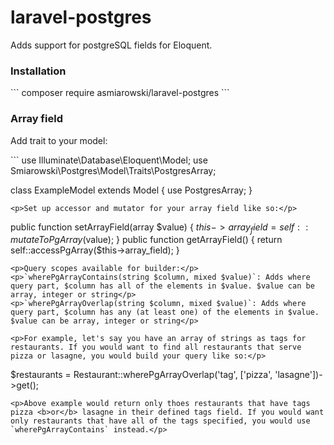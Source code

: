 # laravel-postgres

Adds support for postgreSQL fields for Eloquent.

<h3>Installation</h3>
```
composer require asmiarowski/laravel-postgres
```

<h3>Array field</h3>
<p>Add trait to your model:</p>
```
use Illuminate\Database\Eloquent\Model;
use Smiarowski\Postgres\Model\Traits\PostgresArray;

class ExampleModel extends Model
{
    use PostgresArray;
}
```
<p>Set up accessor and mutator for your array field like so:</p>
```
public function setArrayField(array $value)
{
    $this->array_field = self::mutateToPgArray($value);
}
public function getArrayField()
{
    return self::accessPgArray($this->array_field);
}
```
<p>Query scopes available for builder:</p>
<p>`wherePgArrayContains(string $column, mixed $value)`: Adds where query part, $column has all of the elements in $value. $value can be array, integer or string</p>
<p>`wherePgArrayOverlap(string $column, mixed $value)`: Adds where query part, $column has any (at least one) of the elements in $value. $value can be array, integer or string</p>

<p>For example, let's say you have an array of strings as tags for restaurants. If you would want to find all restaurants that serve pizza or lasagne, you would build your query like so:</p>
```
$restaurants = Restaurant::wherePgArrayOverlap('tag', ['pizza', 'lasagne'])->get();
```
<p>Above example would return only thoes restaurants that have tags pizza <b>or</b> lasagne in their defined tags field. If you would want only restaurants that have all of the tags specified, you would use `wherePgArrayContains` instead.</p>

